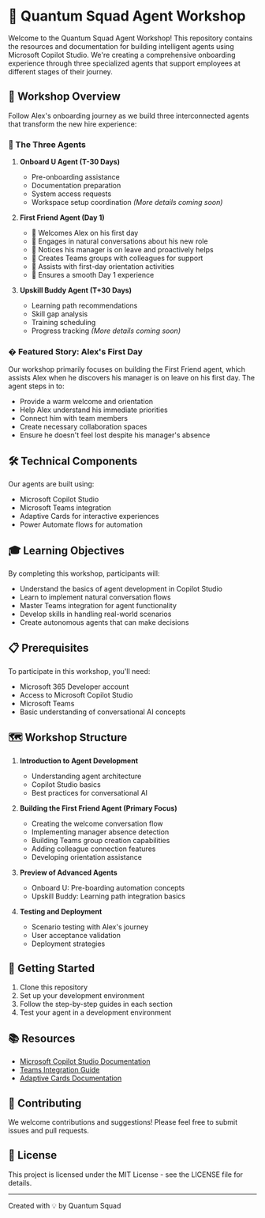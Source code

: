 # 🤖 Quantum Squad Agent Workshop

Welcome to the Quantum Squad Agent Workshop! This repository contains the resources and documentation for building intelligent agents using Microsoft Copilot Studio. We're creating a comprehensive onboarding experience through three specialized agents that support employees at different stages of their journey.

## 🎯 Workshop Overview

Follow Alex's onboarding journey as we build three interconnected agents that transform the new hire experience:

### 🌟 The Three Agents

1. **Onboard U Agent (T-30 Days)**
   - Pre-onboarding assistance
   - Documentation preparation
   - System access requests
   - Workspace setup coordination
   *(More details coming soon)*

2. **First Friend Agent (Day 1)**
   - 👋 Welcomes Alex on his first day
   - 💬 Engages in natural conversations about his new role
   - 🤝 Notices his manager is on leave and proactively helps
   - 👥 Creates Teams groups with colleagues for support
   - 📅 Assists with first-day orientation activities
   - 🎯 Ensures a smooth Day 1 experience

3. **Upskill Buddy Agent (T+30 Days)**
   - Learning path recommendations
   - Skill gap analysis
   - Training scheduling
   - Progress tracking
   *(More details coming soon)*

### � Featured Story: Alex's First Day

Our workshop primarily focuses on building the First Friend agent, which assists Alex when he discovers his manager is on leave on his first day. The agent steps in to:
- Provide a warm welcome and orientation
- Help Alex understand his immediate priorities
- Connect him with team members
- Create necessary collaboration spaces
- Ensure he doesn't feel lost despite his manager's absence

## 🛠️ Technical Components

Our agents are built using:
- Microsoft Copilot Studio
- Microsoft Teams integration
- Adaptive Cards for interactive experiences
- Power Automate flows for automation

## 🎓 Learning Objectives

By completing this workshop, participants will:
- Understand the basics of agent development in Copilot Studio
- Learn to implement natural conversation flows
- Master Teams integration for agent functionality
- Develop skills in handling real-world scenarios
- Create autonomous agents that can make decisions

## 📋 Prerequisites

To participate in this workshop, you'll need:
- Microsoft 365 Developer account
- Access to Microsoft Copilot Studio
- Microsoft Teams
- Basic understanding of conversational AI concepts

## 🗺️ Workshop Structure

1. **Introduction to Agent Development**
   - Understanding agent architecture
   - Copilot Studio basics
   - Best practices for conversational AI

2. **Building the First Friend Agent (Primary Focus)**
   - Creating the welcome conversation flow
   - Implementing manager absence detection
   - Building Teams group creation capabilities
   - Adding colleague connection features
   - Developing orientation assistance

3. **Preview of Advanced Agents**
   - Onboard U: Pre-boarding automation concepts
   - Upskill Buddy: Learning path integration basics

4. **Testing and Deployment**
   - Scenario testing with Alex's journey
   - User acceptance validation
   - Deployment strategies

## 🚀 Getting Started

1. Clone this repository
2. Set up your development environment
3. Follow the step-by-step guides in each section
4. Test your agent in a development environment

## 📚 Resources

- [Microsoft Copilot Studio Documentation](https://learn.microsoft.com/en-us/microsoft-copilot-studio/)
- [Teams Integration Guide](https://learn.microsoft.com/en-us/microsoftteams/platform/bots/what-are-bots)
- [Adaptive Cards Documentation](https://adaptivecards.io/)

## 🤝 Contributing

We welcome contributions and suggestions! Please feel free to submit issues and pull requests.

## 📄 License

This project is licensed under the MIT License - see the LICENSE file for details.

---
Created with 💡 by Quantum Squad
